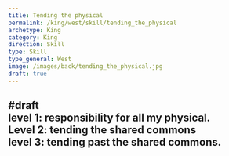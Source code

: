 ```yaml
---
title: Tending the physical
permalink: /king/west/skill/tending_the_physical
archetype: King
category: King
direction: Skill
type: Skill
type_general: West
image: /images/back/tending_the_physical.jpg
draft: true
---
```

#draft   
level 1: responsibility for all my physical.   
Level 2: tending the shared commons   
level 3: tending past the shared commons. 
---
